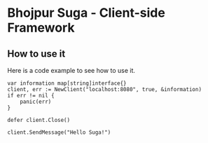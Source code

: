 # Bhojpur Suga - Client-side Framework

## How to use it

Here is a code example to see how to use it.

```golang
var information map[string]interface{}
client, err := NewClient("localhost:8080", true, &information)
if err != nil {
	panic(err)
}

defer client.Close()

client.SendMessage("Hello Suga!")
```
